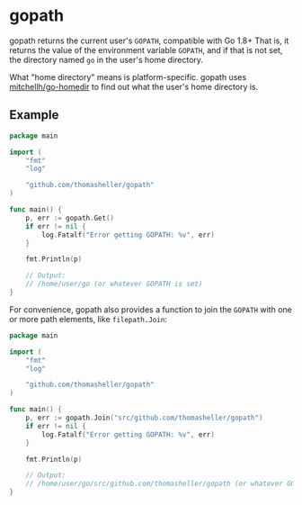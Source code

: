 # gopath

gopath returns the current user's `GOPATH`, compatible with Go 1.8+
That is, it returns the value of the environment variable `GOPATH`,
and if that is not set, the directory named `go` in the user's home
directory.

What "home directory" means is platform-specific. gopath uses
[mitchellh/go-homedir](https://github.com/mitchellh/go-homedir) to
find out what the user's home directory is.

## Example

```go
package main

import (
	"fmt"
	"log"

	"github.com/thomasheller/gopath"
)

func main() {
	p, err := gopath.Get()
	if err != nil {
		log.Fatalf("Error getting GOPATH: %v", err)
	}

	fmt.Println(p)

	// Output:
	// /home/user/go (or whatever GOPATH is set)
}
```

For convenience, gopath also provides a function to join the `GOPATH`
with one or more path elements, like `filepath.Join`:

```go
package main

import (
	"fmt"
	"log"

	"github.com/thomasheller/gopath"
)

func main() {
	p, err := gopath.Join("src/github.com/thomasheller/gopath")
	if err != nil {
		log.Fatalf("Error getting GOPATH: %v", err)
	}

	fmt.Println(p)

	// Output:
	// /home/user/go/src/github.com/thomasheller/gopath (or whatever GOPATH is set)
}
```
